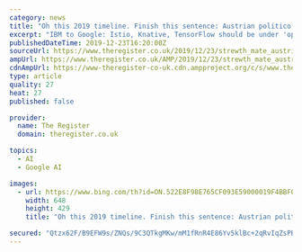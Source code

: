 ```yaml
---
category: news
title: "Oh this 2019 timeline. Finish this sentence: Austrian politico accused of spending €3,000 a month on ..."
excerpt: "IBM to Google: Istio, Knative, TensorFlow should be under 'open governance' JavaScript survey: Devs love a bit of React, but Angular and Cordova declining. And you're not alone... a chunk of pros also feel JS is 'overly complex' Freemium mobile game Clash of Clans is perhaps best known for its enthusiastic use of celebrity endorsements in its ..."
publishedDateTime: 2019-12-23T16:20:00Z
sourceUrl: https://www.theregister.co.uk/2019/12/23/strewth_mate_austrian_politico_fingered_spending_3000_a_month_on_clash_of_clans_microtransactions/
ampUrl: https://www.theregister.co.uk/AMP/2019/12/23/strewth_mate_austrian_politico_fingered_spending_3000_a_month_on_clash_of_clans_microtransactions/
cdnAmpUrl: https://www-theregister-co-uk.cdn.ampproject.org/c/s/www.theregister.co.uk/AMP/2019/12/23/strewth_mate_austrian_politico_fingered_spending_3000_a_month_on_clash_of_clans_microtransactions/
type: article
quality: 27
heat: 27
published: false

provider:
  name: The Register
  domain: theregister.co.uk

topics:
  - AI
  - Google AI

images:
  - url: https://www.bing.com/th?id=ON.522E8F98E765CF093E59000019F4BBF0
    width: 648
    height: 429
    title: "Oh this 2019 timeline. Finish this sentence: Austrian politico accused of spending €3,000 a month on ..."

secured: "Qtzx62F/B9EFW9s/ZNQs/9C3QTkgMKw/mM1fRnR4E86Yv5klBc+2qRvIqZsPBk3ZuxD6s+cggaQBNb0oz+VLg40n+fQE4AO6XftWzq3bFrkr6W/2i1YQJ4JNBudk99KSvxo1J1EOZ9wddD6/9MqeFcvr7luhbnvnF7fxYstK1cjYQ9MtI5B1LWwNmPbNB+6ORsPOYqk/s8Egf2XCEV4zm5BMNv/5Qjw6Qhf3ZmXy58GPd/fXHqgOD13IPDDD9aSR/CzRQnIzr1YNAxydboQ/tg==;Mwc4oLDoH87nyug6me5l8A=="
---
```


